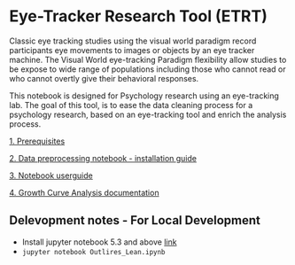 # Eye-Tracker Research Tool (ETRT)
Classic eye tracking studies using the visual world paradigm record participants eye movements to images or objects by an eye tracker machine. The Visual World eye-tracking Paradigm flexibility allow studies to be expose to wide range of populations including those who cannot read or who cannot overtly give their behavioral responses.

This notebook is designed for Psychology research using an eye-tracking lab. The goal of this tool, is to ease the data cleaning process for a psychology research, based on an eye-tracking tool and enrich the analysis process.

[1. Prerequisites](https://github.com/danibachar/idc_CANLab/wiki/Prerequisites)

[2. Data preprocessing notebook - installation guide](https://github.com/danibachar/idc_CANLab/wiki/Google-Colab-Notebook-Installation)

[3. Notebook userguide](https://github.com/danibachar/idc_CANLab/wiki/User-Guide---Pre-Processing-Notebook)

[4. Growth Curve Analysis documentation](https://github.com/danibachar/idc_CANLab/wiki/Growth-Curve-Analysis)


## Delevopment notes - For Local Development
- Install jupyter notebook 5.3 and above [link](https://jupyter.org/install)
- `jupyter notebook Outlires_Lean.ipynb`
